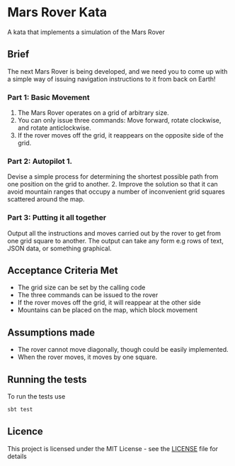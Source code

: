 # Mars Rover Kata

A kata that implements a simulation of the Mars Rover

## Brief

The next Mars Rover is being developed, and we need you to come up with a simple way of issuing navigation instructions to it from back on Earth! 
 
### Part 1: Basic Movement 
1. The Mars Rover operates on a grid of arbitrary size. 
2. You can only issue three commands: Move forward, rotate clockwise, and rotate anticlockwise. 
3. If the rover moves off the grid, it reappears on the opposite side of the grid. 
### Part 2: Autopilot 1. 
Devise a simple process for determining the shortest possible path from one position on the grid to another. 2. Improve the solution so that it can avoid mountain ranges that occupy a number of inconvenient grid squares scattered around the map. 
### Part 3: Putting it all together 
Output all the instructions and moves carried out by the rover to get from one grid square to another. The output can take any form e.g rows of text, JSON data, or something graphical. 

## Acceptance Criteria Met

* The grid size can be set by the calling code
* The three commands can be issued to the rover
* If the rover moves off the grid, it will reappear at the other side
* Mountains can be placed on the map, which block movement

## Assumptions made

* The rover cannot move diagonally, though could be easily implemented.
* When the rover moves, it moves by one square.

## Running the tests

To run the tests use
```bash
sbt test
```
## Licence
This project is licensed under the MIT License - see the [LICENSE](LICENSE) file for details
